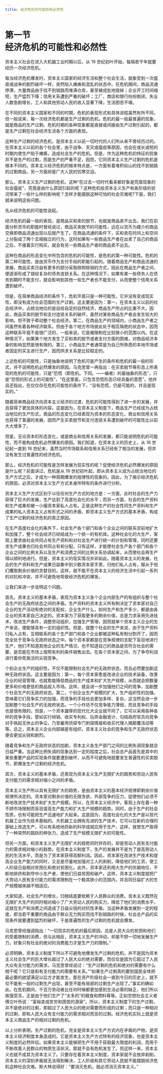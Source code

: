 ```yaml
---
title: 经济危机的可能性和必然性
---
```


# 第一节<br>**经济危机的可能性&ZeroWidthSpace;和必然性**

资本主义社会在进入大机器工业时期以后，从 19 世纪初叶开始，每隔若干年就要经历一次经济危机。

每当经济危机爆发时，资本主义国家的经济生活和整个社会生活，就象受到一次瘟疫或战争的剧烈破坏一样，突然陷入瘫痪和混乱的状态中。在危机期间，商品流通停滞，大量商品由于找不到销路而堆满仓库，甚至被成批地毁掉；企业开工时间缩短，生产猛烈下降；信用关系遭到严重的破坏；工厂、商店和银行纷纷倒闭，失业人数急剧增长，工人和其他劳动人民的收入显著下降，生活困苦不堪。

在不同的资本主义国家和不同的时期，危机的表现形式和具体进程虽然有所不同，但一般说来，每一次经济危机都是生产过剩的危机。危机的最一般最普遍的现象，就是商品的生产过剩。危机时期的各种现象都是直接或间接由生产过剩引起的，都是生产过剩在社会经济生活各个方面的表现。

这种生产过剩的经济危机，是资本主义以前一切时代的人们所从来不曾经历过的。在资本主义以前的各个社会里，由于战争、天灾或瘟疫等原因，也会在或长或短的时期内使生产陷于瘫瘓，造成社会生产的危机。但是，作为这种危机的特征的现象并不是生产的过剩，而是生产的严重不足，因而，它同资本主义生产过剩的危机是根本不同的。资本主义经济危机的根本特点是，一方面有着堆积如山的找不到销路的过剩商品，另一方面却是广大人民的饥寒交迫。

那么，资本主义生产过剩的危机，这种“在过去一切时代看来都好象是荒唐现象的社会瘟疫”，究竟是由什么原因引起的呢？这种危机给资本主义生产和各阶级的状况带来了一些什么样的影响呢？怎样才能摆脱这种可怕的社会灾难呢?下面，我们就来说明这些问题。

先从经济危机的可能性说起。

经济危机的最一般的表现，是商品买和卖的脱节，也就是商品卖不出去。我们在前面分析货币的职能时曾经说过，商品买卖脱节的可能性，远在以货币为媒介的商品交换即商品流通出现以后就产生了。在商品流通的条件下，买和卖在时间上和空间上分裂成了两个互相独立的行为，这时如果有一些商品生产者在出卖了自己的商品之后，不接着实行购买，就会有另一些商品生产者的商品卖不出去。

这种在商品的形态变化中所包含的危机的可能性，是危机的第一种可能性。危机的第二种可能性，是由货币作为支付手段的职能引起的。随着商品生产和商品流通的发展，商品买卖日益有更多的部分采取赊购赊销的方式，因此在商品生产者之间，便逐渐形成了错综复杂的债务连锁关系。在这种情况下，如果有某一些债务人在债务到期时不能支付，就会影响到其他一些生产者也不能支付，从而使整个信用关系遭到破坏。

但是，在简单商品经济的条件下，危机毕竟只是一种可能性，它并没有变成现实性，即没有成为社会范围的生产过剩。这主要是因为：第一，在资本主义以前的社会经济中，占统治地位的是自给自足的自然经济，商品生产所占的比重不大，因此，商品买卖的脱节和支付连锁关系的破坏，虽然对某些商品生产者会发生较大的影响，但不致于牵动整个社会经济。第二，在商品生产的领域内，小商品生产者之间虽然有着各种经济联系，但由于各个地方市场彼此处于相互隔绝的状态中，因而这种联系毕竟不是很广泛的，一般来说，它是被限制在比较狭小的范围以内。在这种情况下，如果某个地方发生了买和卖的脱节或者支付方面的困难，对商品经济本身的影响显然是很有限的。第三，小商品生产者通常是为自己所熟悉的本地市场或者固定的买主进行生产，因而供求关系是比较稳定的。

上述危机的可能性，只是抽象地说明了危机可能产生的条件和危机的最一般的形式，并不说明危机必然爆发的原因。马克思曾一再指出：在买卖脱节等形态上所表现的危机的可能性，只是“恐慌（即危机。下同。——编者）的最抽象的形态”，只是“恐慌的形式上的可能性”，“在这里面，只包含恐慌形态已经具备的意愿”。他并且还指出，在仅仅存在危机可能性的条件下，“没有恐慌，仍是可能的，并且是现实的。”

随着简单商品经济向资本主义经济的过渡，危机的可能性得到了进一步的发展，并且获得了更加具体的内容。这是因为，在资本主义制度下，商品生产已经成为占统治地位的生产形式，商品的形态变化已经表现为资本的形态变化，商业和信用关系也获得了普遍的发展，因而产生买卖脱节和支付连锁关系遭到破坏的可能性比以前大大增多了。

但是，无论资本的形态变化，或是商业和信用关系的发展，都只能说明危机的可能性，而不能构成危机必然爆发的原因。我们知道，在资本主义的历史上，从 16 世纪起一直到 18 世纪末，虽然当时市场联系和信用关系已经有了相当的发展，但并没有发生过普遍性的经济危机。

那么，经济危机的可能性是怎样发展为现实性的呢？促使经济危机必然爆发的原因是什么呢？前面讲过，危机是从 19 世纪初叶起，即从资本主义成为占统治地位的生产方式之后，才成为一种周期爆发的规律性的现象的。因此，为了揭示经济危机的原因，必须对资本主义生产方式本身所特有的条件进行分析。

资本主义生产方式区别于以往任何生产方式的地方是：一方面，此时社会的生产力获得了巨大的发展，生产达到了高度社会化的水平；而另一方面，社会的生产资料和生产成果却被一小撮资本家私人占有。正是这种生产的社会性同生产资料和生产成果的私人资本主义占有形式之间的矛盾，即资本主义生产方式的基本矛盾，构成了生产过剩的经济危机的真正原因。

在生产高度社会化的条件下，社会生产各个部门和各个企业之间的联系空前地扩大和加强了，整个社会经济已经结成为一个统一的有机体。这种社会化的大生产，客观上要求由社会共同占有生产资料和对社会生产进行统一的计划和管理，同时还要求生产成果也归社会共同占有和分配。只有这样，才能使社会生产各个部门和各个企业之间的比例关系以及生产和消费之间的比例关系协调起来，从而使社会再生产得以顺利地进行。但是，资本主义的现实情况并非如此。随着资本主义的发展，社会的生产资料和生产成果日益集中到少数资本家手里，归他们私人占有，服从于他们攫取剩余价值的贪婪目的。这样，就不能不在资本主义的经济生活中引起一系列的对抗和冲突，并不可避免地导致经济危机的爆发。

让我们来进一步说明这个问题。

首先，资本主义的基本矛盾，表现为资本主义各个企业内部生产的有组织与整个社会生产的无政府状态之间的矛盾。生产资料的资本主义所有制决定了资本家对自己企业的生产活动有绝对的支配权，企业生产什么，如何生产和生产多少，都是由各企业的资本家自己决定的。资本家为了获取更多的剩余价值，总是力求采用先进技术，改进生产条件，调整劳动组织，加强生产管理，因而就单个资本主义企业的生产来说，便能够具有一定的组织性。但是，就整个社会的生产来说，由于生产资料归私人占有，互相联系的各个生产部门和各个企业都被这种私有制分割开了，因而完全处于竞争与无政府状态之中。每个资本家都是在竞争规律的支配下盲目地进行生产，他们不知道其他企业的生产情况，也不知道自己的商品是否符合社会的需要，是否能在市场上按照有利的条件销售出去。在各个资本家之间，为了争夺利润进行着你死我活的尖锐竞争。

个别企业生产的组织性，不仅不能限制社会生产的无政府状态，而且必然要加剧这种无政府状态。这主要是因为：第一，每个资本家愈是改进企业的技术装备，改善企业的经营管理，也就愈能降低商品的生产成本和扩大生产规模，从而就会把数量更多和价格更低的商品投入市场。这样，就会进一步加强他们之间的竞争，加剧整个社会生产的无政府状态。第二，个别企业生产规模的扩大，生产组织性的加强，意味着它们竞争实力的加强，而竞争的手段也会更加多样、复杂，这当然会进一步加剧整个社会生产的无政府状态。一个小作坊不仅竞争能力薄弱，而且竞争的手段也是很有限的。但是，一个资本雄厚的现代化大企业就不同了，它可以采用各种各样的竞争手段，譬如实行倾销、收买专利权、玩弄金融诡计、勾结政府官员向竞争对手挑起无休止的争讼，乃至雇用侦探专门刺探情报和收买代理人搞颠覆活动等等。总之，资本主义企业内部越是有组织，资本主义社会的竞争和生产无政府状态便会更加尖锐和剧烈。

随着竞争和生产无政府状态的加剧，资本主义各生产部门之间的比例失调现象就会日益严重。当这种比例失调的现象达到一定的程度之后，社会总产品首先是其中的某些重要产品的实现条件就要遭到破坏，从而不可避免地就要发生普遍性的买卖脱节，即爆发生产过剩的经济危机。

其次，资本主义的基本矛盾，还表现为资本主义生产无限扩大的趋势和劳动人民有支付能力的需求相对缩小之间的矛盾。

资本主义生产所以具有无限扩大的趋势，是由资本主义的基本经济规律即剩余价值规律所决定的。资本家对剩余价值的无限贪欲，外部竞争的压力，促使他们必须不断地改进生产技术和扩大生产规模。所以，在资本主义经济中，客观上存在着一种不顾市场限制而盲目提高生产能力和扩大生产规模的趋势。同时，由于生产的社会性质，也有可能把生产迅速地扩大起来。这是因为，高度社会化的大生产是以现代机器工业作为技术基础的。大机器工业拥有先进的生产技术，它可以在新的合理的基础上改造生产，可以有系统地将新的科学成就应用于生产，这样，就使生产取得了一种突然的跳跃的伸张力，造成了生产规模无限扩大的可能性。

但另一方面，和资本主义生产无限扩大的趋势同时并存的，却是劳动人民有支付能力的需求相对缩小的趋势。在资本主义制度下，生产的发展并不是为了提高劳动人民的生活水平，而是为了资本家获得高额利润。因此，资本家在改进生产技术和提高企业生产能力的同时，又总是尽量地加强对工人的剥削，降低他们的工资，使工人阶级日益相对贫困化和绝对贫困化。此外，资本家还利用大生产的优越地位，不断地排挤和剥夺中小生产者，使他们日益贫困和破产。这样，资本主义制度就把广大劳动人民有支付能力的需求限制在一个极其狭小的范围内，并且同日益扩大的生产规模越来越不相适应。

大家知道，社会生产的增长，归根结底要依赖于人民群众的消费。资本主义既然在无限扩大生产的同时相对缩小了广大劳动人民的购买力，降低了他们的消费水平，这就在生产和消费之间造成了日益尖锐的对抗性矛盾。当这种矛盾发展到一定的程度，即当若干重要的商品由于群众无力购买而找不到销路的时候，社会总产品的实现条件就要遭到猛烈的破坏，于是普遍性的生产过剩的危机就会爆发。

马克思曾经强调指出：“一切现实的危机的最后原因，总是人民大众的贫困和他们的受着限制的消费，但与此相反，资本主义生产的冲动，却是不顾一切地发展生产力，好象只有社会的绝对的消费能力才是生产力的限制。”

必须明确，资本主义制度下所以不可避免地爆发生产过剩的危机，并不是因为资本主义社会生产的巨大增长超过了人民大众的绝对需要，而仅仅是因为它超过了人民大众有支付能力的需求。马克思曾经说过：“生产过剩的危机和绝对的需要有什么相干呢？它只是和有支付能力的需要有关系。”“如果生产过剩真的要到国民全体把最必要的欲望满足以后方才能发生，那在资产阶级社会一直到今日的历史上，就不仅不能有一般的过剩生产出现，甚至不能有局部的过剩生产出现了。”事实的确如此。在危机期间，千百万劳动者比任何时候都更加感到生活必需的缺乏，他们所以挨饿受冻，正是由于他们生产了“太多的”的粮食和燃料等等。正如空想社会主义者傅立叶所说：“富裕变成贫穷和困苦的源泉”。所以，资本主义制度下的生产过剩，并不是绝对的过剩，即超过了人民大众的绝对需要而形成的过剩；而只是一种相对的过剩，即和人民大众有支付能力的需求相对而言的过剩。经济危机实际上就是资本主义商品生产的相对过剩的危机。

以上分析表明，生产过剩的危机，完全是资本主义生产方式内在矛盾的产物，是资本主义经济制度本身造成的。它是资本主义生产方式特有的经济现象，也是资本主义制度的必然伴侣。如果资本主义能够把生产不用于获取最大限度的利润，而用于不断改善人民群众的物质生活状况，那就不会有危机发生了。但这样一来，资本主义也就不成其为资本主义了。只要存在着资本主义制度，资本家就不会放弃剥削，资本主义的深刻矛盾就无法得到解决，工人阶级和其它劳动人民就不能摆脱经济危机这种社会灾难。斯大林说得好：“要消灭危机，就必须消灭资本主义。”